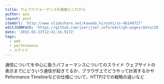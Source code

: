 ```yaml
---
title: ウェブパフォーマンスの基礎とこれから
author: azu
layout: post
itemUrl: 'http://www.slideshare.net/kawada_hiroshi/ss-46149727'
editJSONPath: 'https://github.com/jser/jser.info/edit/gh-pages/data/2015/03/index.json'
date: '2015-03-23T12:41:16.917Z'
tags:
  - web
  - performance
  - スライド
---
```

通信についてを中心に扱うパフォーマンスについてのスライド
ウェブサイトの表示までにどういう通信が起きてるか、ブラウザ上でどうやって計測するかやPeformance Timelineなどの仕様について、HTTP/2での戦略の違いなど
